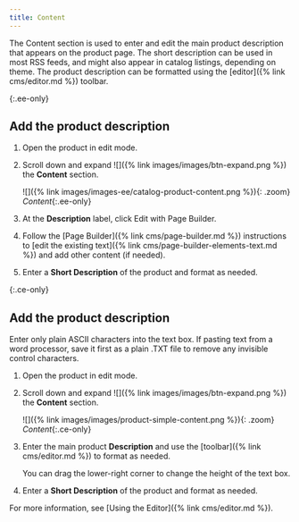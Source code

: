 ```yaml
---
title: Content
---
```


The Content section is used to enter and edit the main product description that appears on the product page. The short description can be used in most RSS feeds, and might also appear in catalog listings, depending on theme. The product description can be formatted using the [editor]({% link cms/editor.md %}) toolbar.

{:.ee-only}
## Add the product description

1. Open the product in edit mode.

1. Scroll down and expand ![]({% link images/images/btn-expand.png %}) the **Content** section.

   ![]({% link images/images-ee/catalog-product-content.png %}){: .zoom}
   _Content_{:.ee-only}

1. At the **Description** label, click <span class="btn">Edit with Page Builder</span>.

1. Follow the [Page Builder]({% link cms/page-builder.md %}) instructions to [edit the existing text]({% link cms/page-builder-elements-text.md %}) and add other content (if needed).

1. Enter a **Short Description** of the product and format as needed.

{:.ce-only}
## Add the product description

Enter only plain ASCII characters into the text box. If pasting text from a word processor, save it first as a plain .TXT file to remove any invisible control characters.

1. Open the product in edit mode.

1. Scroll down and expand ![]({% link images/images/btn-expand.png %}) the **Content** section.

   ![]({% link images/images/product-simple-content.png %}){: .zoom}
   _Content_{:.ce-only}

1. Enter the main product **Description** and use the [toolbar]({% link cms/editor.md %}) to format as needed.

    You can drag the lower-right corner to change the height of the text box.

1. Enter a **Short Description** of the product and format as needed.

For more information, see [Using the Editor]({% link cms/editor.md %}).
